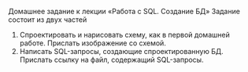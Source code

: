 Домашнее задание к лекции «Работа с SQL. Создание БД»
Задание состоит из двух частей

1. Спроектировать и нарисовать схему, как в первой домашней работе. Прислать изображение со схемой.
2. Написать SQL-запросы, создающие спроектированную БД. Прислать ссылку на файл, содержащий SQL-запросы.
